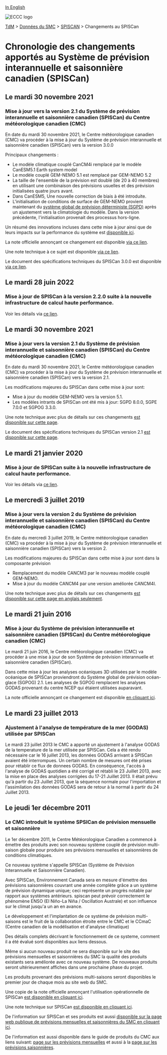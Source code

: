[In English](changelog_cansips_en.md)

![ECCC logo](../../img_eccc-logo.png)

[TdM](../../readme_fr.md) > [Données du SMC](../readme_fr.md) > [SPISCAN](readme_cansips_fr.md) > Changements au SPISCan

# Chronologie des changements apportés au Système de prévision interannuelle et saisonnière canadien (SPISCan)

## Le mardi 30 novembre 2021

### Mise à jour vers la version 2.1 du Système de prévision interannuelle et saisonnière canadien (SPISCan) du Centre météorologique canadien (CMC)

En date du mardi 30 novembre 2021, le Centre météorologique canadien (CMC) va procéder à la mise à jour du Système de prévision interannuelle et saisonnière canadien (SPISCan) vers la version 3.0.0

Principaux changements :
* Le modèle climatique couplé CanCM4i remplacé par le modèle  CanESM5.1 Earth system model
* Le modèle couplé GEM-NEMO 5.1 est remplacé par GEM-NEMO 5.2
* La taille de l'ensemble de la prévision est doublé (de 20 à 40 membres) en utilisant une combinaison des prévisions usuelles et des prévision initialisées quatre jours avant.
* Dans CanESM5, Une nouvelle correction de biais à été introduite.
* L'initialisation de conditions de surface de GEM-NEMO provient maintenant du [système global de prévision déterministe (SGPD)](./nwp_gdps/readme_gdps_fr.md) après un ajustement vers la climatologie du modèle. Dans la version précédente, l'initialisation provenait des processus hors-ligne. 



Un résumé des innovations incluses dans cette mise à jour ainsi que de leurs impacts sur la performance du système est [disponible ici](https://collaboration.cmc.ec.gc.ca/cmc/cmoi/product_guide/docs/fact_sheets/factsheet_cansips-300_f.pdf).

La note officielle annonçant ce changement est disponible [via ce lien](http://dd.meteo.gc.ca/doc/genots/2024/06/11/NOCN03_CWAO_262118___xxxxx).

Une note technique à ce sujet est disponible [via ce lien](https://collaboration.cmc.ec.gc.ca/cmc/cmoi/product_guide/docs/tech_notes/cansips-300_f.pdf).

Le document des spécifications techniques du SPISCan 3.0.0 est disponible [via ce lien](https://collaboration.cmc.ec.gc.ca/cmc/cmoi/product_guide/docs/tech_specifications/tech_specifications_CanSIPS_3.0.0_f.pdf).




## Le mardi 28 juin 2022

### Mise à jour de SPISCan à la version 2.2.0 suite à la nouvelle infrastructure de calcul haute performance. 

Voir les détails via [ce lien](../changelog_multisystems_fr.md).

## Le mardi 30 novembre 2021

### Mise à jour vers la version 2.1 du Système de prévision interannuelle et saisonnière canadien (SPISCan) du Centre météorologique canadien (CMC)

En date du mardi 30 novembre 2021, le Centre météorologique canadien (CMC) va procéder à la mise à jour du Système de prévision interannuelle et saisonnière canadien (SPISCan) vers la version 2.1.

Les modifications majeures du SPISCan dans cette mise à jour sont: 

* Mise à jour du modèle GEM-NEMO vers la version 5.1.
* Les modèles intrants de SPISCan ont été mis à jour: SGPD 8.0.0, SGPE 7.0.0 et SGPOG 3.3.0.

Une note technique avec plus de détails sur ces changements [est disponible sur cette page](https://collaboration.cmc.ec.gc.ca/cmc/cmoi/product_guide/docs/tech_notes/technote_cansips-210_f.pdf).

Le document des spécifications techniques du SPISCan version 2.1 [est disponible sur cette page](https://collaboration.cmc.ec.gc.ca/cmc/cmoi/product_guide/docs/tech_specifications/tech_specifications_CANSIPS_2.1.0_f.pdf).

## Le mardi 21 janvier 2020

### Mise à jour de SPISCan suite à la nouvelle infrastructure de calcul haute performance. 

Voir les détails via [ce lien](../changelog_multisystems_fr.md).

## Le mercredi 3 juillet 2019

### Mise à jour vers la version 2 du Système de prévision interannuelle et saisonnière canadien (SPISCan) du Centre météorologique canadien (CMC)

En date du mercredi 3 juillet 2019, le Centre météorologique canadien (CMC) va procéder à la mise à jour du Système de prévision interannuelle et saisonnière canadien (SPISCan) vers la version 2.

Les modifications majeures du SPISCan dans cette mise à jour sont dans la composante prévision

* Remplacement du modèle CANCM3 par le nouveau modèle couplé GEM-NEMO.
* Mise à jour du modèle CANCM4 par une version améliorée CANCM4I.

Une note technique avec plus de détails sur ces changements [est disponible sur cette page en anglais seulement](https://collaboration.cmc.ec.gc.ca/cmc/cmoi/product_guide/docs/tech_notes/technote_cansips-v2_20190703_e.pdf).


## Le mardi 21 juin 2016

### Mise à jour du Système de prévision interannuelle et saisonnière canadien (SPISCan) du Centre météorologique canadien (CMC)

Le mardi 21 juin 2016, le Centre météorologique canadien (CMC) va procéder à une mise à jour de son Système de prévision interannuelle et saisonnière canadien (SPISCan).

Dans cette mise à jour les analyses océaniques 3D utilisées par le modèle océanique de SPISCan proviendront du Système global de prévision océan-glace (SGPOG) 2.1. Les analyses de SGPOG remplacent les analyses GODAS provenant du centre NCEP qui étaient utilisées auparavant.

La note officielle annonçant ce changement est disponible [en cliquant ici](http://dd.meteo.gc.ca/doc/genots/2016/06/21/NOCN03_CWAO_211910___00716). 


## Le mardi 23 juillet 2013

### Ajustement à l'analyse de température de la mer (GODAS) utilisée par SPISCan

Le mardi 23 juillet 2013 le CMC a apporté un ajustement à l'analyse GODAS de la temperature de la mer utilisée par SPISCan. Cela a été rendu nécessaire car le 16 juillet 2013, les données GODAS arrivant à SPISCan avaient été interrompues. Un certain nombre de mesures ont été prises pour rétablir ce flux de donnees GODAS. En conséquence, l'accès à l'analyse de GODAS quotidien a été corrigé et rétabli le 23 Juillet 2013, avec la mise en place des analyses corrigées du 17-21 Juillet 2013. Il était prévu qu'à partir du 23 Juillet 2013, que la séquence normale pour l'importation et l'assimilation des données GODAS sera de retour à la normal à partir du 24 Juillet 2013.


## Le jeudi 1er décembre 2011

### Le CMC introduit le système SPSICan de prévision mensuelle et saisonnière

Le 1er décembre 2011, le Centre Météorologique Canadien a commencé à émettre des produits avec son nouveau système couplé de prévision multi-saison globale pour produire ses prévisions mensuelles et saisonnières de conditions climatiques.

Ce nouveau système s'appelle SPISCan (Système de Prévision Interannuelle et Saisonnière Canadien).

Avec SPISCan, Environnement Canada sera en mesure d'émettre des prévisions saisonnières couvrant une année complète grâce a un système de prévision dynamique unique; ceci représente un progrès notable par rapport aux systèmes antérieurs. spiscan peut prévoir correctement le phénomène ENSO (El Niño-La Niña / Oscillation Australe) et son influence sur le climat jusqu'a un an en avance.

Le développement et l'implantation de ce système de prévision multi-saisons est le fruit de la collaboration étroite entre le CMC et le CCmaC (Centre canadien de la modélisation et d'analyse climatique)

Des détails complets décrivant le fonctionnement de ce systeme, comment il a été évalué sont disponibles aux liens dessous.

Même si aucun nouveau produit ne sera disponible sur le site des prévisions mensuelles et saisonnières du SMC la qualité des produits existants sera améliorée avec ce nouveau système. De nouveaux produits seront ultérieurement affiches dans une prochaine phase du projet.

Les produits provenant des prévisions multi-saisons seront disponibles le premier jour de chaque mois au site web du SMC.

Une copie de la note officielle annonçant l'utilisation opérationnelle de SPISCan [est disponible en cliquant ici](http://dd.weatheroffice.ec.gc.ca/doc/genots/2011/11/28/NOCN03_CWAO_281935___35518).

Une note technique sur SPISCan [est disponible en cliquant ici](https://collaboration.cmc.ec.gc.ca/cmc/cmoi/product_guide/docs/lib/op_systems/doc_opchanges/technote_spiscan_20111220_f.pdf).

De l'information sur SPISCan et ses produits est aussi [disponible sur la page web publique de prévisions mensuelles et saisonnières du SMC en cliquant ici](https://meteo.gc.ca/saisons/index_f.html).

De l'information est aussi disponible dans le guide de produits du CMC aux liens suivant: [page sur les prévisions mensuelles](https://collaboration.cmc.ec.gc.ca/cmc/cmoi/product_guide/product-pages/image_ens_prog_monthly-temperature-anomalies_gen_f.html) et aussi à la [page sur les prévisions saisonnières](https://collaboration.cmc.ec.gc.ca/cmc/cmoi/product_guide/product-pages/image_ens_prog_seasonal-forecasts_gen_f.html).


